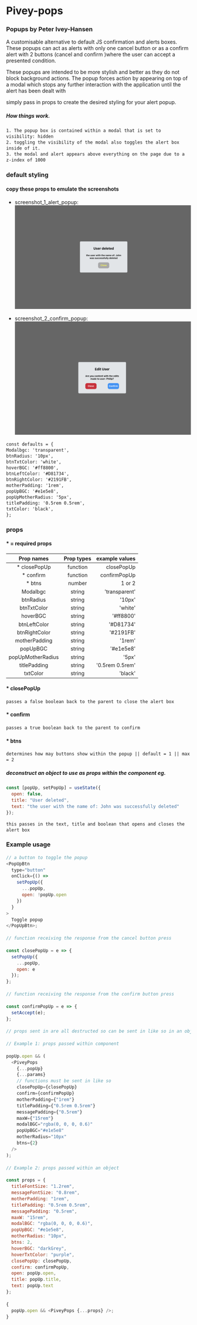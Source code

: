 # Pivey-pops

### Popups by Peter Ivey-Hansen

A customisable alternative to default JS confirmation and alerts boxes. These popups can act as alerts
with only one cancel button or as a confirm alert with 2 buttons (cancel and confirm )where the user can accept a presented condition.

These popups are intended to be more stylish and better as they do not block background actions. The popup
forces action by appearing on top of a modal which stops any further interaction with the application until the alert has been dealt with

simply pass in props to create the desired styling for your alert popup.

##### How things work.

    1. The popup box is contained within a modal that is set to visibility: hidden
    2. toggling the visibility of the modal also toggles the alert box inside of it.
    3. the modal and alert appears above everything on the page due to a z-index of 1000

### default styling

#### copy these props to emulate the screenshots

* screenshot_1_alert_popup: 
![](src/images/alert_popup.png)

* screenshot_2_confirm_popup: 
![](src/images/confirm_popup.png)

```
const defaults = {
Modalbgc: 'transparent',
btnRadius: '10px',
btnTxtColor: 'white',
hoverBGC: '#ff8800',
btnLeftColor: '#D81734',
btnRightColor: '#2191FB',
motherPadding: '1rem',
popUpBGC: '#e1e5e8',
popUpMotherRadius: '5px',
titlePadding: '0.5rem 0.5rem',
txtColor: 'black',
};
```

### props

#### \* = required props

|    Prop names     | Prop types |  example values |
| :---------------: | :--------: | --------------: |
|   \* closePopUp   |  function  |      closePopUp |
|    \* confirm     |  function  |    confirmPopUp |
|      \* btns      |   number   |          1 or 2 |
|     Modalbgc      |   string   |   'transparent' |
|     btnRadius     |   string   |          '10px' |
|    btnTxtColor    |   string   |         'white' |
|     hoverBGC      |   string   |       '#ff8800' |
|   btnLeftColor    |   string   |       '#D81734' |
|   btnRightColor   |   string   |       '#2191FB' |
|   motherPadding   |   string   |          '1rem' |
|     popUpBGC      |   string   |       '#e1e5e8' |
| popUpMotherRadius |   string   |           '5px' |
|   titlePadding    |   string   | '0.5rem 0.5rem' |
|     txtColor      |   string   |         'black' |

#### \* closePopUp

    passes a false boolean back to the parent to close the alert box

#### \* confirm

    passes a true boolean back to the parent to confirm

#### \* btns

    determines how may buttons show within the popup || default = 1 || max = 2

##### deconstruct an object to use as props within the component eg.

```javascript
const [popUp, setPopUp] = useState({
  open: false,
  title: "User deleted",
  text: "the user with the name of: John was successfully deleted"
});
```

    this passes in the text, title and boolean that opens and closes the alert box

### Example usage

```javascript
// a button to toggle the popup
<PopUpBtn
  type="button"
  onClick={() =>
    setPopUp({
      ...popUp,
      open: !popUp.open
    })
  }
>
  Toggle popup
</PopUpBtn>;

// function receiving the response from the cancel button press

const closePopUp = e => {
  setPopUp({
    ...popUp,
    open: e
  });
};

// function receiving the response from the confirm button press

const confirmPopUp = e => {
  setAccept(e);
};

// props sent in are all destructed so can be sent in like so in an object:

// Example 1: props passed within component

popUp.open && (
  <PiveyPops
    {...popUp}
    {...params}
    // functions must be sent in like so
    closePopUp={closePopUp}
    confirm={confirmPopUp}
    motherPadding={"1rem"}
    titlePadding={"0.5rem 0.5rem"}
    messagePadding={"0.5rem"}
    maxW={"15rem"}
    modalBGC="rgba(0, 0, 0, 0.6)"
    popUpBGC="#e1e5e8"
    motherRadius="10px"
    btns={2}
  />
);

// Example 2: props passed within an object

const props = {
  titleFontSize: "1.2rem",
  messageFontSize: "0.8rem",
  motherPadding: "1rem",
  titlePadding: "0.5rem 0.5rem",
  messagePadding: "0.5rem",
  maxW: "15rem",
  modalBGC: "rgba(0, 0, 0, 0.6)",
  popUpBGC: "#e1e5e8",
  motherRadius: "10px",
  btns: 2,
  hoverBGC: "darkGrey",
  hoverTxtColor: "purple",
  closePopUp: closePopUp,
  confirm: confirmPopUp,
  open: popUp.open,
  title: popUp.title,
  text: popUp.text
};

{
  popUp.open && <PiveyPops {...props} />;
}
```
